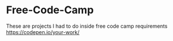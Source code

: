 # Free-Code-Camp
These are projects I had to do inside free code camp requirements
https://codepen.io/your-work/

